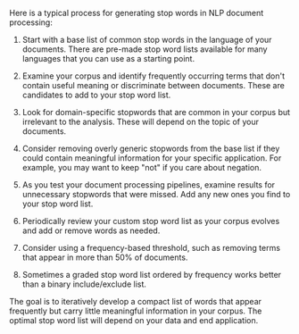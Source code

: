 
Here is a typical process for generating stop words in NLP document processing:

1. Start with a base list of common stop words in the language of your documents. There are pre-made stop word lists available for many languages that you can use as a starting point.

2. Examine your corpus and identify frequently occurring terms that don't contain useful meaning or discriminate between documents. These are candidates to add to your stop word list.

3. Look for domain-specific stopwords that are common in your corpus but irrelevant to the analysis. These will depend on the topic of your documents.

4. Consider removing overly generic stopwords from the base list if they could contain meaningful information for your specific application. For example, you may want to keep "not" if you care about negation.

5. As you test your document processing pipelines, examine results for unnecessary stopwords that were missed. Add any new ones you find to your stop word list.

6. Periodically review your custom stop word list as your corpus evolves and add or remove words as needed.

7. Consider using a frequency-based threshold, such as removing terms that appear in more than 50% of documents.

8. Sometimes a graded stop word list ordered by frequency works better than a binary include/exclude list.

The goal is to iteratively develop a compact list of words that appear frequently but carry little meaningful information in your corpus. The optimal stop word list will depend on your data and end application.